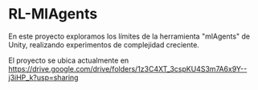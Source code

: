 # RL-MlAgents
En este proyecto exploramos los límites de la herramienta "mlAgents" de Unity, realizando experimentos de complejidad creciente.

El proyecto se ubica actualmente en https://drive.google.com/drive/folders/1z3C4XT_3cspKU4S3m7A6x9Y--j3iHP_k?usp=sharing
